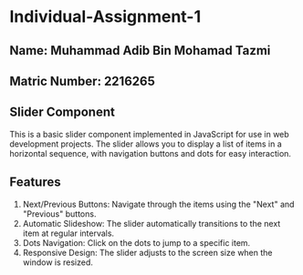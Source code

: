 # Individual-Assignment-1

## Name: Muhammad Adib Bin Mohamad Tazmi
## Matric Number: 2216265 

## Slider Component
This is a basic slider component implemented in JavaScript for use in web development projects. The slider allows you to display a list of items in a horizontal sequence, with navigation buttons and dots for easy interaction.

## Features
1. Next/Previous Buttons: Navigate through the items using the "Next" and "Previous" buttons.
2. Automatic Slideshow: The slider automatically transitions to the next item at regular intervals.
3. Dots Navigation: Click on the dots to jump to a specific item.
4. Responsive Design: The slider adjusts to the screen size when the window is resized.
